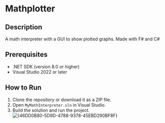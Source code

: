 # Mathplotter

## Description
A math interpreter with a GUI to show plotted graphs. Made with F# and C#

## Prerequisites
- .NET SDK (version 8.0 or higher)
- Visual Studio 2022 or later

## How to Run
1. Clone the repository or download it as a ZIP file.
2. Open `MyMathInterpreter.sln` in Visual Studio.
3. Build the solution and run the project.
![{46DD0B80-5D9D-4788-9378-45EBD290BF8F}](https://github.com/user-attachments/assets/d90d48ea-796e-45d0-b179-dd9d04593ce6)

